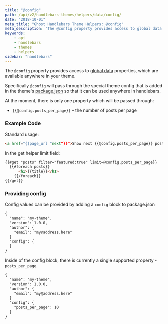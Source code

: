```yaml
---
title: "@config"
path: /api/v2/handlebars-themes/helpers/data/config/
date: "2018-10-01"
meta_title: "Ghost Handlebars Theme Helpers: @config"
meta_description: "The @config property provides access to global data properties, which are available anywhere in your theme. Read more about Ghost themes ⚡️"
keywords:
    - api
    - handlebars
    - themes
    - helpers
sidebar: "handlebars"
---
```


The `@config` property provides access to [global data](/docs/handlebars#section-global-data) properties, which are available anywhere in your theme.

Specifically `@config` will pass through the special theme config that is added in the theme's [package.json](doc:packagejson) so that it can be used anywhere in handlebars.

At the moment, there is only one property which will be passed through:

*   `{{@config.posts_per_page}}` – the number of posts per page

### Example Code

Standard usage:

```html
<a href="{{page_url "next"}}">Show next {{@config.posts_per_page}} posts</a>
```

In the get helper limit field:

```html
{{#get "posts" filter="featured:true" limit=@config.posts_per_page}}
  {{#foreach posts}}
      <h1>{{title}}</h1>
	{{/foreach}}
{{/get}}
```

### Providing config

Config values can be provided by adding a `config` block to package.json

```html
{
  "name": "my-theme",
  "version": 1.0.0,
  "author": {
    "email": "my@address.here"
  }
  "config": {
  }
}
```

Inside of the config block, there is currently a single supported property - `posts_per_page`.

```html
{
  "name": "my-theme",
  "version": 1.0.0,
  "author": {
    "email": "my@address.here"
  }
  "config": {
    "posts_per_page": 10
  }
}
```
